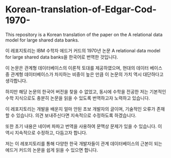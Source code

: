 # Korean-translation-of-Edgar-Cod-1970-
This repository is a Korean translation of the paper on the A relational data model for large shared data banks.

 이 레포지토리는 IBM 수학자 에드거 커드의 1970년 논문 A relational data model for large shared data banks을 한국어로 번역한 것입니다.
 
이 논문은 관계형 데이터베이스의 이론적 토대를 제공하였으며, 현대의 데이터 베이스 중 관계형 데이터베이스가 차지하는 비중이 높은 만큼 이 논문의 가치 역시 대단하다고 생각합니다.

하지만 해당 논문의 한국어 버전을 찾을 수 없었고, 동시에 수학을 전공한 저는 기본적인 수학 지식으로도 충분히 논문을 읽을 수 있도록 번역하고자 노력하고 있습니다.

이 레포지토리는 개발을 배운지 얼마 안된 초보 개발자의 글이며, 기술적인 오류가 존재할 수 있습니다. 의견 보내주신다면 지속적으로 수정하도록 하겠습니다.

또한 초기 내용은 네이버 파파고 번역을 사용하여 문맥상 문제가 있을 수 있습니다. 이 역시 지속적으로 수정하고, 다듬고자 합니다.

저는 이 레포지토리를 통해 다양한 한국 개발자들이 관계 데이터베이스의 근본이 되는 에드거 커드의 논문을 쉽게 읽을 수 있으면 합니다.
